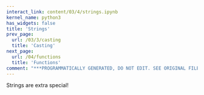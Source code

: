 ```yaml
---
interact_link: content/03/4/strings.ipynb
kernel_name: python3
has_widgets: false
title: 'Strings'
prev_page:
  url: /03/3/casting
  title: 'Casting'
next_page:
  url: /04/functions
  title: 'Functions'
comment: "***PROGRAMMATICALLY GENERATED, DO NOT EDIT. SEE ORIGINAL FILES IN /content***"
---
```



Strings are extra special!

